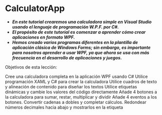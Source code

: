 # CalculatorApp

- **_En este tutorial crearemos una calculadora simple en Visual Studio usando el lenguaje de programación W.P.F. por C#._**
- **_El propósito de este tutorial es comenzar a aprender cómo crear aplicaciones en formato WPF._**
- **_Hemos creado varios programas diferentes en la plantilla de aplicación clásica de Windows Forms; sin embargo, es importante para nosotros aprender a usar WPF, ya que ahora se usa con más frecuencia en el desarrollo de aplicaciones y juegos._**

Objetivos de esta lección:

Cree una calculadora completa en la aplicación WPF usando C#
Utilice programación XAML y C# para crear la calculadora
Utilice cuadros de texto y alineación de contenido para diseñar los textos
Utilice etiquetas dinámicas y cambie los valores del código directamente
Añade 4 botones a la calculadora para sumar, restar, multiplicar y dividir
Añade 4 eventos a los botones.
Convertir cadenas a dobles y completar cálculos.
Redondear números decimales hacia abajo y mostrarlos en la etiqueta
